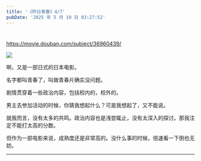 ```yaml
---
title: '《昨日青春》4/7'
pubDate: '2025 年 5 月 19 日 03:27:52'
---
```


# 

https://movie.douban.com/subject/36960439/

![](https://fastly.jsdelivr.net/gh/bucketio/img18@main/2025/05/19/1747595975004-db26cacc-b792-4882-b32e-c50c9f84e238.png)

啊，又是一部日式的日本电影。

名字都叫青春了，叫做青春片确实没问题。

剧情贯穿着一些政治内容，包括校内的，校外的。

男主去参加活动的时候，你猜我想起什么？可是我想起了，又不能说。

就我而言，没有太多的共鸣。政治内容也是浅尝辄止，没有太深入的探讨。那我注定不能打太高的分数。

但作为一部电影来说，成熟度还是非常高的。没什么事的时候，倍速看一下倒也无妨。

---


